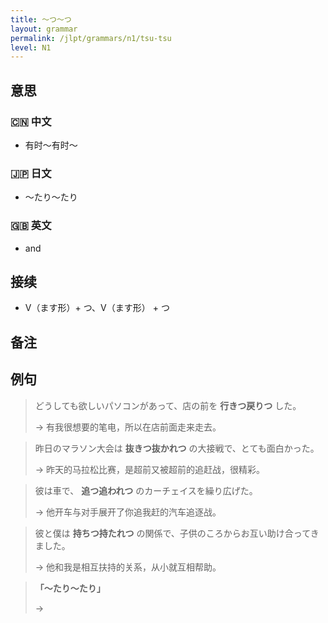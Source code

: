```yaml
---
title: 〜つ〜つ
layout: grammar
permalink: /jlpt/grammars/n1/tsu-tsu
level: N1
---
```


## 意思

### 🇨🇳 中文

- 有时〜有时〜

### 🇯🇵 日文

- 〜たり〜たり

### 🇬🇧 英文

- and

## 接续

- V（ます形）+ つ、V（ます形） + つ

## 备注


## 例句

> どうしても欲しいパソコンがあって、店の前を **行きつ戻りつ** した。
>
> → 有我很想要的笔电，所以在店前面走来走去。

> 昨日のマラソン大会は **抜きつ抜かれつ** の大接戦で、とても面白かった。
>
> → 昨天的马拉松比赛，是超前又被超前的追赶战，很精彩。

> 彼は車で、 **追つ追われつ** のカーチェイスを繰り広げた。
>
> → 他开车与对手展开了你追我赶的汽车追逐战。

> 彼と僕は **持ちつ持たれつ** の関係で、子供のころからお互い助け合ってきました。
>
> → 他和我是相互扶持的关系，从小就互相帮助。

> **「〜たり〜たり」**
>
> → 

